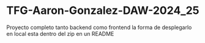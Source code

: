 # TFG-Aaron-Gonzalez-DAW-2024_25

Proyecto completo tanto backend como frontend la forma de desplegarlo en local esta dentro del zip en un README
